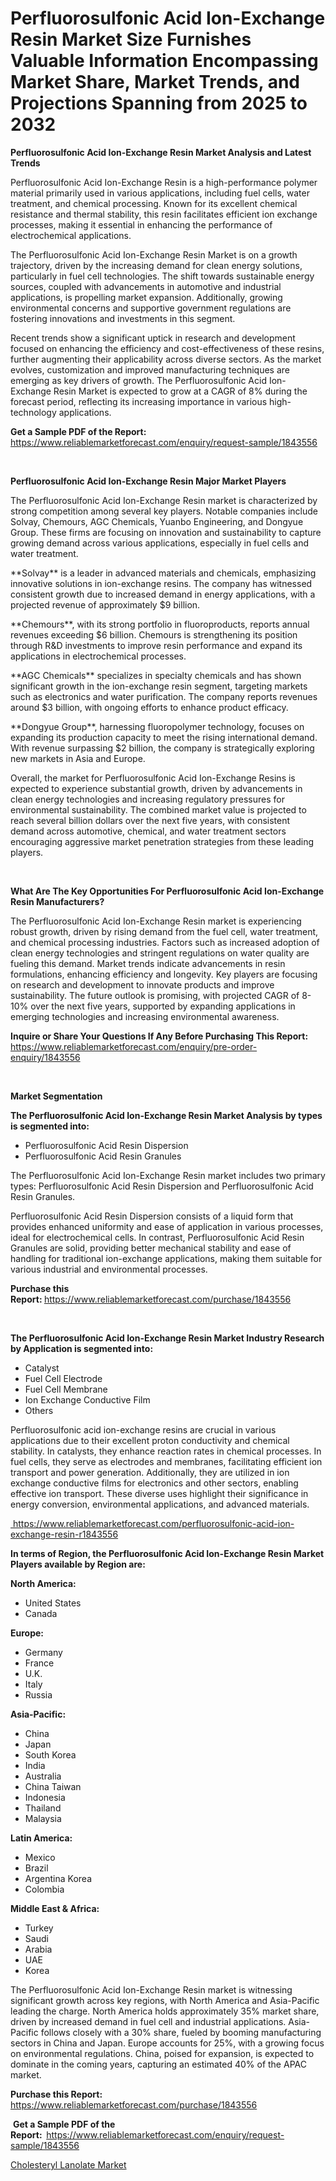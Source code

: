 <p><h1>Perfluorosulfonic Acid Ion-Exchange Resin Market Size Furnishes Valuable Information Encompassing Market Share, Market Trends, and Projections Spanning from 2025 to 2032</h1></p><p><strong>Perfluorosulfonic Acid Ion-Exchange Resin Market Analysis and Latest Trends</strong></p>
<p><p>Perfluorosulfonic Acid Ion-Exchange Resin is a high-performance polymer material primarily used in various applications, including fuel cells, water treatment, and chemical processing. Known for its excellent chemical resistance and thermal stability, this resin facilitates efficient ion exchange processes, making it essential in enhancing the performance of electrochemical applications.</p><p>The Perfluorosulfonic Acid Ion-Exchange Resin Market is on a growth trajectory, driven by the increasing demand for clean energy solutions, particularly in fuel cell technologies. The shift towards sustainable energy sources, coupled with advancements in automotive and industrial applications, is propelling market expansion. Additionally, growing environmental concerns and supportive government regulations are fostering innovations and investments in this segment.</p><p>Recent trends show a significant uptick in research and development focused on enhancing the efficiency and cost-effectiveness of these resins, further augmenting their applicability across diverse sectors. As the market evolves, customization and improved manufacturing techniques are emerging as key drivers of growth. The Perfluorosulfonic Acid Ion-Exchange Resin Market is expected to grow at a CAGR of 8% during the forecast period, reflecting its increasing importance in various high-technology applications.</p></p>
<p><strong>Get a Sample PDF of the Report:&nbsp;</strong> <a href="https://www.reliablemarketforecast.com/enquiry/request-sample/1843556?utm_campaign=1743&utm_medium=2&utm_source=Github&utm_content=ia&utm_term=03022025&utm_id=perfluorosulfonic-acid-ion-exchange-resin">https://www.reliablemarketforecast.com/enquiry/request-sample/1843556</a></p>
<p>&nbsp;</p>
<p><strong>Perfluorosulfonic Acid Ion-Exchange Resin Major Market Players</strong></p>
<p><p>The Perfluorosulfonic Acid Ion-Exchange Resin market is characterized by strong competition among several key players. Notable companies include Solvay, Chemours, AGC Chemicals, Yuanbo Engineering, and Dongyue Group. These firms are focusing on innovation and sustainability to capture growing demand across various applications, especially in fuel cells and water treatment.</p><p>**Solvay** is a leader in advanced materials and chemicals, emphasizing innovative solutions in ion-exchange resins. The company has witnessed consistent growth due to increased demand in energy applications, with a projected revenue of approximately $9 billion. </p><p>**Chemours**, with its strong portfolio in fluoroproducts, reports annual revenues exceeding $6 billion. Chemours is strengthening its position through R&D investments to improve resin performance and expand its applications in electrochemical processes. </p><p>**AGC Chemicals** specializes in specialty chemicals and has shown significant growth in the ion-exchange resin segment, targeting markets such as electronics and water purification. The company reports revenues around $3 billion, with ongoing efforts to enhance product efficacy. </p><p>**Dongyue Group**, harnessing fluoropolymer technology, focuses on expanding its production capacity to meet the rising international demand. With revenue surpassing $2 billion, the company is strategically exploring new markets in Asia and Europe.</p><p>Overall, the market for Perfluorosulfonic Acid Ion-Exchange Resins is expected to experience substantial growth, driven by advancements in clean energy technologies and increasing regulatory pressures for environmental sustainability. The combined market value is projected to reach several billion dollars over the next five years, with consistent demand across automotive, chemical, and water treatment sectors encouraging aggressive market penetration strategies from these leading players.</p></p>
<p>&nbsp;</p>
<p><strong>What Are The Key Opportunities For Perfluorosulfonic Acid Ion-Exchange Resin Manufacturers?</strong></p>
<p><p>The Perfluorosulfonic Acid Ion-Exchange Resin market is experiencing robust growth, driven by rising demand from the fuel cell, water treatment, and chemical processing industries. Factors such as increased adoption of clean energy technologies and stringent regulations on water quality are fueling this demand. Market trends indicate advancements in resin formulations, enhancing efficiency and longevity. Key players are focusing on research and development to innovate products and improve sustainability. The future outlook is promising, with projected CAGR of 8-10% over the next five years, supported by expanding applications in emerging technologies and increasing environmental awareness.</p></p>
<p><strong>Inquire or Share Your Questions If Any Before Purchasing This Report:</strong> <a href="https://www.reliablemarketforecast.com/enquiry/pre-order-enquiry/1843556?utm_campaign=1743&utm_medium=2&utm_source=Github&utm_content=ia&utm_term=03022025&utm_id=perfluorosulfonic-acid-ion-exchange-resin">https://www.reliablemarketforecast.com/enquiry/pre-order-enquiry/1843556</a></p>
<p>&nbsp;</p>
<p><strong>Market Segmentation</strong></p>
<p><strong>The Perfluorosulfonic Acid Ion-Exchange Resin Market Analysis by types is segmented into:</strong></p>
<p><ul><li>Perfluorosulfonic Acid Resin Dispersion</li><li>Perfluorosulfonic Acid Resin Granules</li></ul></p>
<p><p>The Perfluorosulfonic Acid Ion-Exchange Resin market includes two primary types: Perfluorosulfonic Acid Resin Dispersion and Perfluorosulfonic Acid Resin Granules. </p><p>Perfluorosulfonic Acid Resin Dispersion consists of a liquid form that provides enhanced uniformity and ease of application in various processes, ideal for electrochemical cells. In contrast, Perfluorosulfonic Acid Resin Granules are solid, providing better mechanical stability and ease of handling for traditional ion-exchange applications, making them suitable for various industrial and environmental processes.</p></p>
<p><strong>Purchase this Report:&nbsp;</strong><a href="https://www.reliablemarketforecast.com/purchase/1843556?utm_campaign=1743&utm_medium=2&utm_source=Github&utm_content=ia&utm_term=03022025&utm_id=perfluorosulfonic-acid-ion-exchange-resin">https://www.reliablemarketforecast.com/purchase/1843556</a></p>
<p>&nbsp;</p>
<p><strong>The Perfluorosulfonic Acid Ion-Exchange Resin Market Industry Research by Application is segmented into:</strong></p>
<p><ul><li>Catalyst</li><li>Fuel Cell Electrode</li><li>Fuel Cell Membrane</li><li>Ion Exchange Conductive Film</li><li>Others</li></ul></p>
<p><p>Perfluorosulfonic acid ion-exchange resins are crucial in various applications due to their excellent proton conductivity and chemical stability. In catalysts, they enhance reaction rates in chemical processes. In fuel cells, they serve as electrodes and membranes, facilitating efficient ion transport and power generation. Additionally, they are utilized in ion exchange conductive films for electronics and other sectors, enabling effective ion transport. These diverse uses highlight their significance in energy conversion, environmental applications, and advanced materials.</p></p>
<p><a href="https://www.reliablemarketforecast.com/perfluorosulfonic-acid-ion-exchange-resin-r1843556?utm_campaign=1743&utm_medium=2&utm_source=Github&utm_content=ia&utm_term=03022025&utm_id=perfluorosulfonic-acid-ion-exchange-resin">&nbsp;https://www.reliablemarketforecast.com/perfluorosulfonic-acid-ion-exchange-resin-r1843556</a></p>
<p><strong>In terms of Region, the Perfluorosulfonic Acid Ion-Exchange Resin Market Players available by Region are:</strong></p>
<p>
    <p> <strong> North America: </strong>
        <ul>
            <li>United States</li>
            <li>Canada</li>
        </ul>
        </p> 
    <p> <strong> Europe: </strong>
        <ul>
            <li>Germany</li>
            <li>France</li>
            <li>U.K.</li>
            <li>Italy</li>
            <li>Russia</li>
        </ul>
        </p> 
    <p> <strong> Asia-Pacific: </strong>
        <ul>
            <li>China</li>
            <li>Japan</li>
            <li>South Korea</li>
            <li>India</li>
            <li>Australia</li>
            <li>China Taiwan</li>
            <li>Indonesia</li>
            <li>Thailand</li>
            <li>Malaysia</li>
        </ul>
        </p> 
    <p> <strong> Latin America: </strong>
        <ul>
            <li>Mexico</li>
            <li>Brazil</li>
            <li>Argentina Korea</li>
            <li>Colombia</li>
        </ul>
        </p> 
    <p> <strong> Middle East & Africa: </strong>
        <ul>
            <li>Turkey</li>
            <li>Saudi</li>
            <li>Arabia</li>
            <li>UAE</li>
            <li>Korea</li>
        </ul>
    </p>
    </p>
<p><p>The Perfluorosulfonic Acid Ion-Exchange Resin market is witnessing significant growth across key regions, with North America and Asia-Pacific leading the charge. North America holds approximately 35% market share, driven by increased demand in fuel cell and industrial applications. Asia-Pacific follows closely with a 30% share, fueled by booming manufacturing sectors in China and Japan. Europe accounts for 25%, with a growing focus on environmental regulations. China, poised for expansion, is expected to dominate in the coming years, capturing an estimated 40% of the APAC market.</p></p>
<p><strong>Purchase this Report: </strong><a href="https://www.reliablemarketforecast.com/purchase/1843556?utm_campaign=1743&utm_medium=2&utm_source=Github&utm_content=ia&utm_term=03022025&utm_id=perfluorosulfonic-acid-ion-exchange-resin">https://www.reliablemarketforecast.com/purchase/1843556</a></p>
<p>&nbsp;<strong>Get a Sample PDF of the Report:&nbsp;&nbsp;</strong><a href="https://www.reliablemarketforecast.com/enquiry/request-sample/1843556?utm_campaign=1743&utm_medium=2&utm_source=Github&utm_content=ia&utm_term=03022025&utm_id=perfluorosulfonic-acid-ion-exchange-resin">https://www.reliablemarketforecast.com/enquiry/request-sample/1843556</a></p>
<p><strong></strong></p>
<p><p><a href="https://github.com/XavierTyler76/Market-Research-Report-List-1/blob/main/cholesteryl-lanolate-market.md?utm_campaign=1743&utm_medium=2&utm_source=Github&utm_content=ia&utm_term=03022025&utm_id=perfluorosulfonic-acid-ion-exchange-resin">Cholesteryl Lanolate Market</a></p></p>